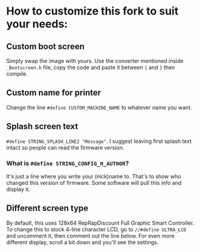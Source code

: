 # How to customize this fork to suit your needs:

## Custom boot screen
Simply swap the image with yours. Use the converter mentioned inside `_Bootscreen.h` file, copy the code and paste it between `{` and `}` then compile.

## Custom name for printer
Change the line `#define CUSTOM_MACHINE_NAME` to whatever name you want.

## Splash screen text
`#define STRING_SPLASH_LINE2 "Message"`. I suggest leaving first splash text intact so people can read the firmware version.

### What is `#define STRING_CONFIG_H_AUTHOR`?
It's just a line where you write your (nick)name to. That's to show who changed this version of firmware. Some software will pull this info and display it.

## Different screen type
By default, this uses 128x64 RepRapDiscount Full Graphic Smart Controller. To change this to stock 4-line character LCD, go to `//#define ULTRA_LCD` and uncomment it, then comment out the line below. For even more different display, scroll a bit down and you'll see the settings.

